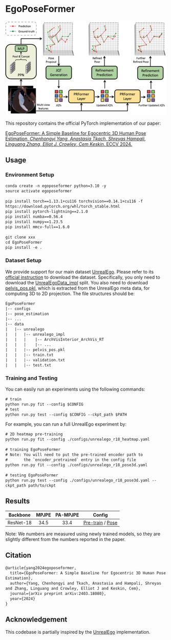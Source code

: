 # EgoPoseFormer
<p align="center">
<img src="assets/network.png" style="width:960px;"/>
</p>

This repository contains the official PyTorch implementation of our paper:

[EgoPoseFormer: A Simple Baseline for Egocentric 3D Human Pose Estimation, *Chenhongyi Yang*, *Anastasia Tkach*, *Shreyas Hampali*, *Linguang Zhang*, *Elliot J. Crowley*, *Cem Keskin*. ECCV 2024.](https://arxiv.org/pdf/2403.18080)


## Usage

### Environment Setup
```shell
conda create -n egoposeformer python=3.10 -y
source activate egoposeformer

pip install torch==1.13.1+cu116 torchvision==0.14.1+cu116 -f https://download.pytorch.org/whl/torch_stable.html
pip install pytorch-lightning==2.1.0 
pip install numba==0.56.4
pip install numpy==1.23.5
pip install mmcv-full==1.6.0

git clone xxx
cd EgoPoseFormer
pip install -e .
```

### Dataset Setup
We provide support for our main dataset [UnrealEgo](https://github.com/hiroyasuakada/UnrealEgo). Please refer to its [official instruction](https://4dqv.mpi-inf.mpg.de/UnrealEgo/) to download the dataset. Specifically, you only need to download the [UnrealEgoData_impl](https://drive.google.com/drive/folders/12SIG2yxQpRVwgY5ZPo-8AAn5L8n84XMc) split. You also need to download [pelvis_pos.pkl](https://drive.google.com/file/d/11ADVL-DxWYGnLy0V9ogBT1RGkqe4CRCn/view?usp=sharing), which is extracted from the UnrealEgo meta data, for computing 3D to 2D projection.  The file structures should be:
```
EgoPoseFormer
|-- configs
|-- pose_estimation
|-- ...
|-- data
|   |-- unrealego
|   |   |-- unrealego_impl
|   |   |    |-- ArchVisInterior_ArchVis_RT
|   |   |    |-- ...
|   |   |-- pelvis_pos.pkl
|   |   |-- train.txt
|   |   |-- validation.txt
|   |   |-- test.txt  
```

### Training and Testing
You can easily run an experiments using the following commands:
```shell
# train
python run.py fit --config $CONFIG
# test
python run.py test --config $CONFIG --ckpt_path $PATH
```
For example, you can run a full UnrealEgo experiment by:
```shell
# 2D heatmap pre-training
python run.py fit --config ./configs/unrealego_r18_heatmap.yaml

# training EgoPoseFormer
# Note: You will need to put the pre-trained encoder path to 
#       the `encoder_pretrained` entry in the config file
python run.py fit --config ./configs/unrealego_r18_pose3d.yaml

# testing EgoPoseFormer
python run.py test --config ./configs/unrealego_r18_pose3d.yaml --ckpt_path path/to/ckpt
```

## Results
| Backbone  | MPJPE | PA-MPJPE |                                                                                         Config                                                                                          |
|:---------:|:-----:|:--------:|:---------------------------------------------------------------------------------------------------------------------------------------------------------------------------------------:|
| ResNet-18 | 34.5  |   33.4   | [Pre-train](https://github.com/ChenhongyiYang/egoposeformer/blob/main/configs/unrealego_r18_heatmap.yaml) /  [Pose](https://github.com/ChenhongyiYang/egoposeformer/blob/main/configs/unrealego_r18_pose3d.yaml) |

Note: We numbers are measured using newly trained models, so they are slightly different from the numbers reported in the paper.

## Citation

```
@article{yang2024egoposeformer,
  title={EgoPoseFormer: A Simple Baseline for Egocentric 3D Human Pose Estimation},
  author={Yang, Chenhongyi and Tkach, Anastasia and Hampali, Shreyas and Zhang, Linguang and Crowley, Elliot J and Keskin, Cem},
  journal={arXiv preprint arXiv:2403.18080},
  year={2024}
}
```

## Acknowledgement
This codebase is partially inspired by the [UnrealEgo](https://github.com/hiroyasuakada/UnrealEgo) implementation. 
